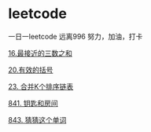 # leetcode

一日一leetcode 远离996
努力，加油，打卡


[16.最接近的三数之和](https://github.com/linqibin/leetcode/issues/4)

[20.有效的括号](https://github.com/linqibin/leetcode/issues/1)

[23. 合并K个排序链表](https://github.com/linqibin/leetcode/issues/5)

[841. 钥匙和房间](https://github.com/linqibin/leetcode/issues/2)

[843. 猜猜这个单词](https://github.com/linqibin/leetcode/issues/3)
